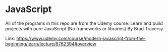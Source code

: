 # JavaScript

All of the programs in this repo are from the Udemy course: 
Learn and build projects with pure JavaScript (No frameworks or libraries)
By Brad Traversy

Link: https://www.udemy.com/course/modern-javascript-from-the-beginning/learn/lecture/8762394#overview
